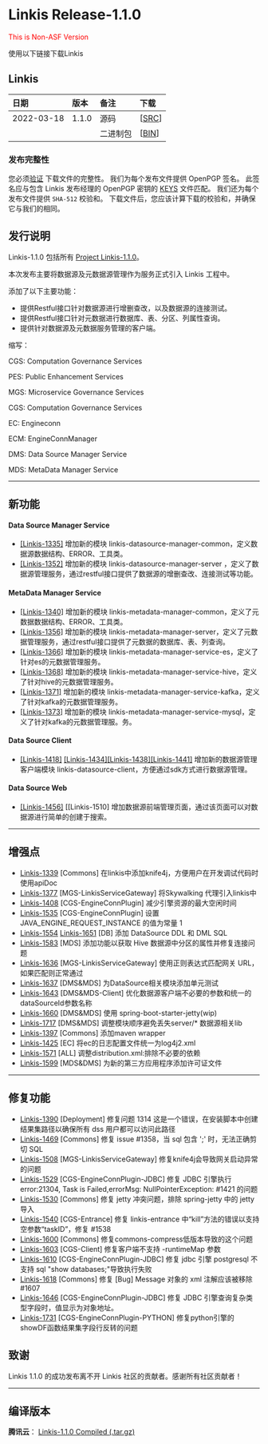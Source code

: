 # Linkis Release-1.1.0
<font color='red'> This is Non-ASF Version </font> 

使用以下链接下载Linkis

## Linkis
| 日期 | 版本| 备注 | 下载 |
|:-----|:--------|:------|:-------|
| 2022-03-18 | 1.1.0 | 源码 | [[SRC](https://github.com/apache/incubator-linkis/archive/refs/tags/1.0.3.tar.gz)] |
| |                 | 二进制包 | [[BIN](https://osp-1257653870.cos.ap-guangzhou.myqcloud.com/WeDatasphere/Linkis/1.1.0/wedatasphere-linkis-1.1.0-combined-package-dist.tar.gz)] |


### 发布完整性
   您必须[验证](https://www.apache.org/info/verification.html) 下载文件的完整性。 我们为每个发布文件提供 OpenPGP 签名。 此签名应与包含 Linkis 发布经理的 OpenPGP 密钥的 [KEYS](https://downloads.apache.org/incubator/linkis/KEYS) 文件匹配。 我们还为每个发布文件提供 <code>SHA-512</code> 校验和。 下载文件后，您应该计算下载的校验和，并确保它与我们的相同。

## 发行说明

Linkis-1.1.0 包括所有 [Project Linkis-1.1.0](https://github.com/apache/incubator-linkis/projects/3)。

本次发布主要将数据源及元数据源管理作为服务正式引入 Linkis 工程中。

添加了以下主要功能：
* 提供Restful接口针对数据源进行增删查改，以及数据源的连接测试。
* 提供Restful接口针对元数据进行数据库、表、分区、列属性查询。
* 提供针对数据源及元数据服务管理的客户端。


缩写：

CGS: Computation Governance Services

PES: Public Enhancement Services

MGS: Microservice Governance Services

CGS: Computation Governance Services

EC:  Engineconn

ECM: EngineConnManager

DMS: Data Source Manager Service

MDS: MetaData Manager Service

---

## 新功能

#### Data Source Manager Service
* [[Linkis-1335]](https://github.com/apache/incubator-linkis/pull/1335) 增加新的模块 linkis-datasource-manager-common，定义数据源数据结构、ERROR、工具类。
* [[Linkis-1352]](https://github.com/apache/incubator-linkis/pull/1352)  增加新的模块 linkis-datasource-manager-server ，定义了数据源管理服务，通过restful接口提供了数据源的增删查改、连接测试等功能。

#### MetaData Manager Service
* [[Linkis-1340]](https://github.com/apache/incubator-linkis/pull/1340) 增加新的模块 linkis-metadata-manager-common，定义了元数据数据结构、ERROR、工具类。
* [[Linkis-1356]](https://github.com/apache/incubator-linkis/pull/1356) 增加新的模块 linkis-metadata-manager-server，定义了元数据管理服务，通过restful接口提供了元数据的数据库、表、列查询。
* [[Linkis-1366]](https://github.com/apache/incubator-linkis/pull/1366) 增加新的模块 linkis-metadata-manager-service-es，定义了针对es的元数据管理服务。
* [[Linkis-1368]](https://github.com/apache/incubator-linkis/pull/1368) 增加新的模块 linkis-metadata-manager-service-hive，定义了针对hive的元数据管理服务。
* [[Linkis-1371]](https://github.com/apache/incubator-linkis/pull/1371) 增加新的模块 linkis-metadata-manager-service-kafka，定义了针对kafka的元数据管理服务。
* [[Linkis-1373]](https://github.com/apache/incubator-linkis/pull/1373) 增加新的模块 linkis-metadata-manager-service-mysql，定义了针对kafka的元数据管理服。务。

#### Data Source Client

- [[Linkis-1418]](https://github.com/apache/incubator-linkis/pull/1418) [[Linkis-1434]](https://github.com/apache/incubator-linkis/pull/1434)[[Linkis-1438]](https://github.com/apache/incubator-linkis/pull/1438)[[Linkis-1441]](https://github.com/apache/incubator-linkis/pull/1441) 增加新的数据源管理客户端模块 linkis-datasource-client，方便通过sdk方式进行数据源管理。

#### Data Source Web

- [[Linkis-1456]](https://github.com/apache/incubator-linkis/pull/1456) [[Linkis-1510] 增加数据源前端管理页面，通过该页面可以对数据源进行简单的创建于搜索。

---

## 增强点
* [Linkis-1339](https://github.com/apache/incubator-linkis/pull/1339) \[Commons] 在linkis中添加knife4j，方便用户在开发调试代码时使用apiDoc
* [Linkis-1377](https://github.com/apache/incubator-linkis/pull/1377) \[MGS-LinkisServiceGateway] 将Skywalking 代理引入linkis中 
* [Linkis-1408](https://github.com/apache/incubator-linkis/pull/1408) \[CGS-EngineConnPlugin] 减少引擎资源的最大空闲时间
* [Linkis-1535](https://github.com/apache/incubator-linkis/pull/1535) \[CGS-EngineConnPlugin] 设置 JAVA_ENGINE_REQUEST_INSTANCE 的值为常量 1
* [Linkis-1554](https://github.com/apache/incubator-linkis/pull/1554) [Linkis-1651](https://github.com/apache/incubator-linkis/pull/1651) \[DB]  添加 DataSource DDL 和 DML SQL 
* [Linkis-1583](https://github.com/apache/incubator-linkis/pull/1583) \[MDS] 添加功能以获取 Hive 数据源中分区的属性并修复连接问题 
* [Linkis-1636](https://github.com/apache/incubator-linkis/pull/1636) \[MGS-LinkisServiceGateway] 使用正则表达式匹配网关 URL，如果匹配则正常通过
* [Linkis-1637](https://github.com/apache/incubator-linkis/pull/1637) \[DMS&MDS] 为DataSource相关模块添加单元测试 
* [Linkis-1643](https://github.com/apache/incubator-linkis/pull/1643) \[DMS&MDS-Client] 优化数据源客户端不必要的参数和统一的dataSourceId参数名称
* [Linkis-1660](https://github.com/apache/incubator-linkis/pull/1660) \[DMS&MDS] 使用 spring-boot-starter-jetty(wip)
* [Linkis-1717](https://github.com/apache/incubator-linkis/pull/1717) \[DMS&MDS] 调整模块顺序避免丢失server/* 数据源相关lib
* [Linkis-1397](https://github.com/apache/incubator-linkis/pull/1397) [Commons] 添加maven wrapper
* [Linkis-1425](https://github.com/apache/incubator-linkis/pull/1425) \[EC] 将ec的日志配置文件统一为log4j2.xml 
* [Linkis-1571](https://github.com/apache/incubator-linkis/pull/1571) \[ALL] 调整distribution.xml:排除不必要的依赖 
* [Linkis-1599](https://github.com/apache/incubator-linkis/pull/1599) \[MDS&DMS] 为新的第三方应用程序添加许可证文件 

---
## 修复功能

* [Linkis-1390](https://github.com/apache/incubator-linkis/pull/1390) \[Deployment] 修复问题 1314 这是一个错误，在安装脚本中创建结果集路径以确保所有 dss 用户都可以访问此路径
* [Linkis-1469](https://github.com/apache/incubator-linkis/pull/1469) [Commons] 修复 issue #1358，当 sql 包含 ';' 时，无法正确剪切 SQL
* [Linkis-1508](https://github.com/apache/incubator-linkis/pull/1508) \[MGS-LinkisServiceGateway] 修复knife4j会导致网关启动异常的问题
* [Linkis-1529](https://github.com/apache/incubator-linkis/pull/1529) \[CGS-EngineConnPlugin-JDBC] 修复 JDBC 引擎执行 error:21304, Task is Failed,errorMsg: NullPointerException: #1421 的问题
* [Linkis-1530](https://github.com/apache/incubator-linkis/pull/1530) \[Commons] 修复 jetty 冲突问题，排除 spring-jetty 中的 jetty 导入 
* [Linkis-1540](https://github.com/apache/incubator-linkis/pull/1540) \[CGS-Entrance] 修复 linkis-entrance 中“kill”方法的错误以支持空参数“taskID”，修复 #1538 
* [Linkis-1600](https://github.com/apache/incubator-linkis/pull/1600) \[Commons] 修复commons-compress低版本导致的这个问题
* [Linkis-1603](https://github.com/apache/incubator-linkis/pull/1603) \[CGS-Client] 修复客户端不支持 -runtimeMap 参数
* [Linkis-1610](https://github.com/apache/incubator-linkis/pull/1610) \[CGS-EngineConnPlugin-JDBC] 修复 jdbc 引擎 postgresql 不支持 sql "show databases;"导致执行失败
* [Linkis-1618](https://github.com/apache/incubator-linkis/pull/1618) \[Commons] 修复 [Bug] Message 对象的 xml 注解应该被移除 #1607
* [Linkis-1646](https://github.com/apache/incubator-linkis/pull/1646) \[CGS-EngineConnPlugin-JDBC] 修复 JDBC 引擎查询复杂类型字段时，值显示为对象地址。 
* [Linkis-1731](https://github.com/apache/incubator-linkis/pull/1731) \[CGS-EngineConnPlugin-PYTHON] 修复python引擎的showDF函数结果集字段行反转的问题

## 致谢 

Linkis 1.1.0 的成功发布离不开 Linkis 社区的贡献者。感谢所有社区贡献者！

---
## 编译版本

**腾讯云**：
[Linkis-1.1.0 Compiled (.tar.gz)](https://osp-1257653870.cos.ap-guangzhou.myqcloud.com/WeDatasphere/Linkis/1.0.2/wedatasphere-linkis-1.1.0-combined-package-dist.tar.gz)